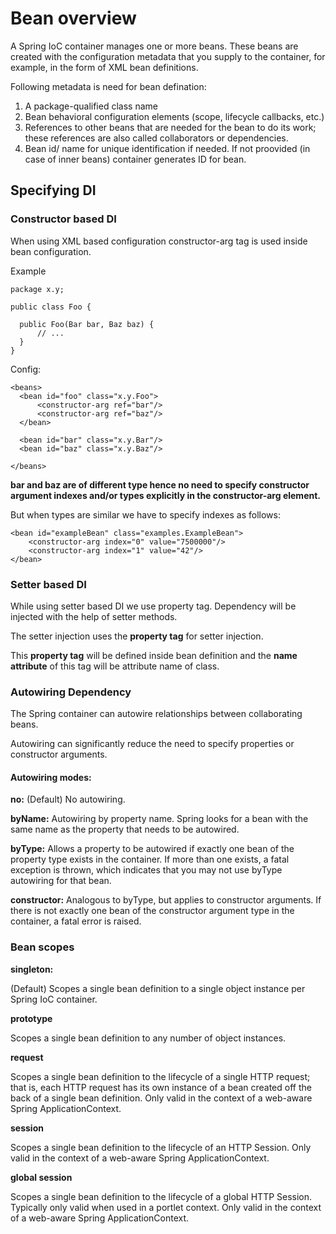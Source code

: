 # Bean overview

A Spring IoC container manages one or more beans. These beans are created with the configuration metadata that you supply to the container, for example, in the form of XML bean definitions.

Following metadata is need for bean defination:
1. A package-qualified class name
2. Bean behavioral configuration elements (scope, lifecycle callbacks, etc.)
3. References to other beans that are needed for the bean to do its work; these references are also called collaborators or dependencies.
4. Bean id/ name for unique identification if needed. If not proovided (in case of inner beans) container generates ID for bean.

## Specifying DI

### **Constructor based DI**

When using XML based configuration constructor-arg tag is used inside bean configuration.

Example
``` 
package x.y;

public class Foo {

  public Foo(Bar bar, Baz baz) {
      // ...
  }
}
```
Config:
```
<beans>
  <bean id="foo" class="x.y.Foo">
      <constructor-arg ref="bar"/>
      <constructor-arg ref="baz"/>
  </bean>

  <bean id="bar" class="x.y.Bar"/>
  <bean id="baz" class="x.y.Baz"/>

</beans>
```
**bar and baz are of different type hence no need to specify constructor argument indexes and/or types explicitly in the constructor-arg element.**

But when types are similar we have to specify indexes as follows:
```
<bean id="exampleBean" class="examples.ExampleBean">
    <constructor-arg index="0" value="7500000"/>
    <constructor-arg index="1" value="42"/>
</bean>
```

### **Setter based DI**

While using setter based DI we use property tag. 
Dependency will be injected with the help of setter methods.

The setter injection uses the **property tag** for setter injection.

This **property tag** will be defined inside bean definition and the **name attribute** of this tag will be attribute name of class.

### **Autowiring Dependency**
The Spring container can autowire relationships between collaborating beans.

Autowiring can significantly reduce the need to specify properties or constructor arguments.

#### **Autowiring modes:**

**no:**	(Default) No autowiring.

**byName:** Autowiring by property name. Spring looks for a bean with the same name as the property that needs to be autowired. 

**byType:** Allows a property to be autowired if exactly one bean of the property type exists in the container. If more than one exists, a fatal exception is thrown, which indicates that you may not use byType autowiring for that bean.

**constructor:** Analogous to byType, but applies to constructor arguments. If there is not exactly one bean of the constructor argument type in the container, a fatal error is raised.


### **Bean scopes**
**singleton:**

(Default) Scopes a single bean definition to a single object instance per Spring IoC container.

**prototype**
	
Scopes a single bean definition to any number of object instances.

**request**
	
Scopes a single bean definition to the lifecycle of a single HTTP request; that is, each HTTP request has its own instance of a bean created off the back of a single bean definition. Only valid in the context of a web-aware Spring ApplicationContext.

**session**
	
Scopes a single bean definition to the lifecycle of an HTTP Session. Only valid in the context of a web-aware Spring ApplicationContext.

**global session**

Scopes a single bean definition to the lifecycle of a global HTTP Session. Typically only valid when used in a portlet context. Only valid in the context of a web-aware Spring ApplicationContext.